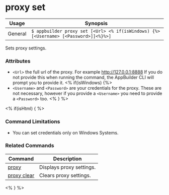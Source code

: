 proxy set
==========

Usage | Synopsis
------|-------
General | `$ appbuilder proxy set [<Url> <% if(isWindows) {%>[<Username> [<Password>]]<%}%>]`

Sets proxy settings.

### Attributes
* `<Url>` the full url of the proxy. For example http://127.0.0.1:8888 If you do not provide this when running the command, the AppBuilder CLI will prompt you to provide it.
<% if(isWindows) {%>
* `<Username>` and `<Password>` are your credentials for the proxy. These are not necessary, however if you provide a `<Username>` you need to provide a `<Password>` too.
<% } %>

<% if(isHtml) { %>
### Command Limitations

* You can set credentials only on Windows Systems.

### Related Commands

Command | Description
----------|----------
[proxy](proxy.html) | Displays proxy settings.
[proxy clear](proxy-clear.html) | Clears proxy settings.
<% } %>

